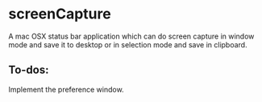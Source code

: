 # screenCapture

A mac OSX status bar application which can do screen capture in window mode and save it to desktop or 
in selection mode and save in clipboard.

## To-dos:
Implement the preference window.
